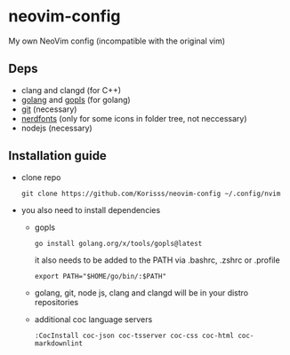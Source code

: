 # neovim-config
My own NeoVim config (incompatible with the original vim)

## Deps
- clang and clangd (for C++)
- [golang](https://go.dev/) and [gopls](https://github.com/golang/tools/blob/master/gopls/README.md) (for golang)
- [git](https://git-scm.com/) (necessary)
- [nerdfonts](https://nerdfonts.com) (only for some icons in folder tree, not neccessary)
- nodejs (necessary)

## Installation guide
- clone repo
  ```
  git clone https://github.com/Korisss/neovim-config ~/.config/nvim
  ```
- you also need to install dependencies
  - gopls
    ```
    go install golang.org/x/tools/gopls@latest
    ```
    it also needs to be added to the PATH via .bashrc, .zshrc or .profile
    ```
    export PATH="$HOME/go/bin/:$PATH"
    ```

  - golang, git, node js, clang and clangd will be in your distro repositories
  - additional coc language servers
    ```
    :CocInstall coc-json coc-tsserver coc-css coc-html coc-markdownlint
    ```
